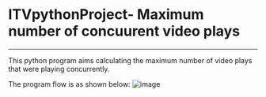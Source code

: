 # ITVpythonProject- Maximum number of concuurent video plays
----------------------------------------------------------------------------

This python program aims calculating  the maximum number of video plays that were playing concurrently.

The program flow is as shown below:
![image](https://user-images.githubusercontent.com/108938762/178161839-174be3b6-0897-4ee1-8e14-2e52f201e2a2.png)





